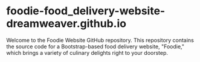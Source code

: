 # foodie-food_delivery-website-dreamweaver.github.io
Welcome to the Foodie Website GitHub repository. This repository contains the source code for a Bootstrap-based food delivery website, "Foodie," which brings a variety of culinary delights right to your doorstep.
